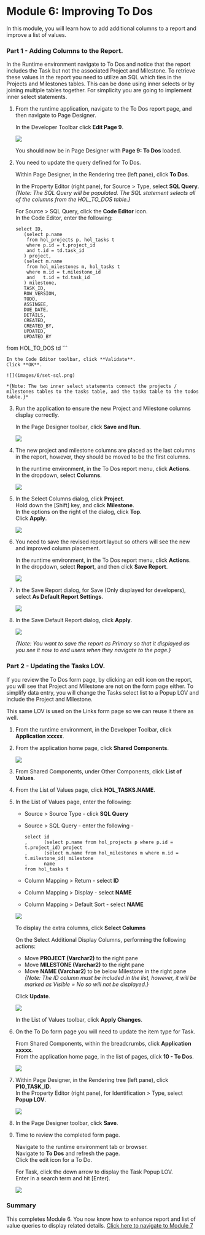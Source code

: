 # Module 6: Improving To Dos

In this module, you will learn how to add additional columns to a report and improve a list of values.

### **Part 1** - Adding Columns to the Report.
In the Runtime environment navigate to To Dos and notice that the report includes the Task but not the associated Project and Milestone. To retrieve these values in the report you need to utilize an SQL which ties in the Projects and Milestones tables. This can be done using inner selects or by joining multiple tables together. For simplicity you are going to implement inner select statements.


1. From the runtime application, navigate to the To Dos report page, and then navigate to Page Designer.

    In the Developer Toolbar click **Edit Page 9**.

    ![](images/6/dev-toolbar.png)
    
    You should now be in Page Designer with **Page 9: To Dos** loaded.
    

2. You need to update the query defined for To Dos.

    Within Page Designer, in the Rendering tree (left pane), click **To Dos**. 
    
    In the Property Editor (right pane), for Source > Type, select **SQL Query**.   
    *{Note: The SQL Query will be populated. The SQL statement selects all of the columns from the HOL\_TO\_DOS table.}*
    
    For Source > SQL Query, click the **Code Editor** icon.     
    In the Code Editor, enter the following:
    
    ```
    select ID,
       (select p.name 
        from hol_projects p, hol_tasks t
        where p.id = t.project_id
        and t.id = td.task_id
       ) project,
       (select m.name 
        from hol_milestones m, hol_tasks t
        where m.id = t.milestone_id
        and   t.id = td.task_id
       ) milestone,
       TASK_ID,
       ROW_VERSION,
       TODO,
       ASSINGEE,
       DUE_DATE,
       DETAILS,
       CREATED,
       CREATED_BY,
       UPDATED,
       UPDATED_BY
  from HOL_TO_DOS td
    ```
    
    In the Code Editor toolbar, click **Validate**.
    Click **OK**.
    
    ![](images/6/set-sql.png)
    
    *{Note: The two inner select statements connect the projects / milestones tables to the tasks table, and the tasks table to the todos table.}*
    
3. Run the application to ensure the new Project and Milestone columns display correctly.
    
    In the Page Designer toolbar, click **Save and Run**. 

    ![](images/6/run-report.png)

4. The new project and milestone columns are placed as the last columns in the report, however, they should be moved to be the first columns.

    In the runtime environment, in the To Dos report menu, click **Actions**.       
    In the dropdown, select **Columns**.
    
    ![](images/6/go-columns.png)
    
5. In the Select Columns dialog, click **Project**.        
    Hold down the [Shift] key, and click **Milestone**.     
    In the options on the right of the dialog, click **Top**.        
    Click **Apply**.

    ![](images/6/select-columns.png)
    
6. You need to save the revised report layout so others will see the new and improved column placement.

    In the runtime environment, in the To Dos report menu, click **Actions**.       
    In the dropdown, select **Report**, and then click **Save Report**.
    
    ![](images/6/go-save.png)

7.  In the Save Report dialog, for Save (Only displayed for developers), select **As Default Report Settings**.

    ![](images/6/go-default.png)

8. In the Save Default Report dialog, click **Apply**.     

    ![](images/6/set-default.png)
    
    *{Note: You want to save the report as Primary so that it displayed as you see it now to end users when they navigate to the page.}*
    
### **Part 2** - Updating the Tasks LOV.
If you review the To Dos form page, by clicking an edit icon on the report, you will see that Project and Milestone are not on the form page either. To simplify data entry, you will change the Tasks select list to a Popup LOV and include the Project and Milestone.

This same LOV is used on the Links form page so we can reuse it there as well.

1. From the runtime environment, in the Developer Toolbar, click **Application xxxxx**.

2. From the application home page, click **Shared Components**.

    ![](images/6/go-shared.png)
    
3. From Shared Components, under Other Components, click **List of Values**.

4. From the List of Values page, click **HOL_TASKS.NAME**.

5. In the List of Values page, enter the following:
    - Source > Source Type - click **SQL Query**
    - Source > SQL Query - enter the following - 

        ```
        select id
        ,      (select p.name from hol_projects p where p.id = t.project_id) project
        ,      (select m.name from hol_milestones m where m.id = t.milestone_id) milestone
        ,      name
        from hol_tasks t
        ```
        
    - Column Mapping > Return - select **ID**
    - Column Mapping > Display - select **NAME**
    - Column Mapping > Default Sort - select **NAME**

    ![](images/6/set-lov.png)

    To display the extra columns, click **Select Columns**
    
    On the Select Additional Display Columns, performing the following actions:     
    - Move **PROJECT (Varchar2)** to the right pane             
    - Move **MILESTONE (Varchar2)** to the right pane   
    - Move **NAME (Varchar2)** to be below Milestone in the right pane      
    *{Note: The ID column must be included in the list, however, it will be marked as Visible = _No_ so will not be displayed.}*

    Click **Update**.

    ![](images/6/set-add-columns.png)
    
    In the List of Values toolbar, click **Apply Changes**.
    
5. On the To Do form page you will need to update the item type for Task.

    From Shared Components, within the breadcrumbs, click **Application xxxxx**.  
    From the application home page, in the list of pages, click **10 - To Dos**.

    ![](images/6/go-page10.png)

7. Within Page Designer, in the Rendering tree (left pane), click **P10\_TASK_ID**.  
    In the Property Editor (right pane), for Identification > Type, select **Popup LOV**.

    ![](images/6/set-task-lov.png)   

7. In the Page Designer toolbar, click **Save**. 

8. Time to review the completed form page.    

    Navigate to the runtime environment tab or browser.     
    Navigate to **To Dos** and refresh the page.     
    Click the edit icon for a To Do.
    
    For Task, click the down arrow to display the Task Popup LOV.     
    Enter in a search term and hit [Enter]. 

    ![](images/6/form-runtime.png)    
   
### Summary

This completes Module 6. You now know how to enhance report and list of value queries to display related details. [Click here to navigate to Module 7](7-improving-links.md) 
